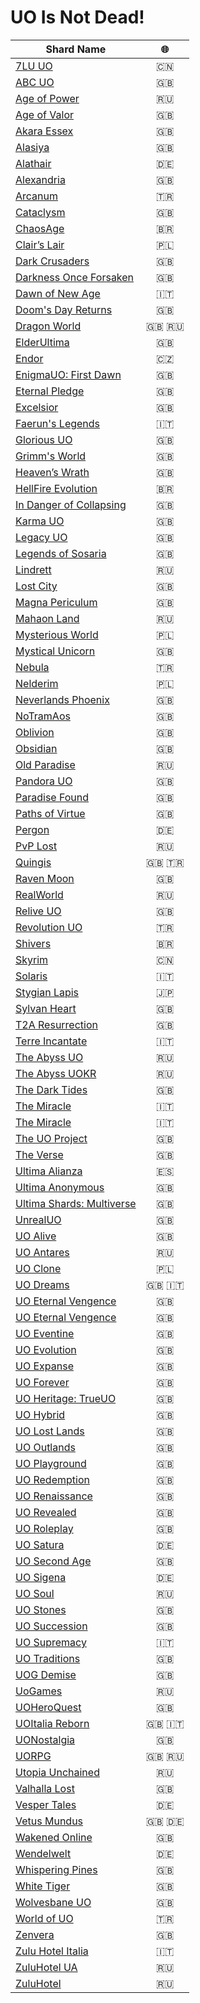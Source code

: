 # UO Is Not Dead!

| Shard Name                                                            | :globe_with_meridians: |
| --------------------------------------------------------------------- | :--------------------: |
| [7LU UO](http://www.7lu.com/)                                         |          :cn:          |
| [ABC UO](http://www.abcuo.com/)                                       |          :gb:          |
| [Age of Power](https://aop.x-mx.net)                                  |          :ru:          |
| [Age of Valor](http://www.uovalor.com/)                               |          :gb:          |
| [Akara Essex](http://www.akaraessex.com/)                             |          :gb:          |
| [Alasiya](http://uo.alasiya.net/)                                     |          :gb:          |
| [Alathair](http://www.alathair.de/)                                   |          :de:          |
| [Alexandria](http://www.easyuo.com/forum/viewforum.php?f=42)          |          :gb:          |
| [Arcanum](https://duckduckgo.com/?q=arcanum.gen.tr)                   |          :tr:          |
| [Cataclysm](http://www.cataclysmuo.com/)                              |          :gb:          |
| [ChaosAge](https://chaosage.com.br/)                                  |        :brazil:        |
| [Clair’s Lair](http://www.uo-cl.com/)                                 |        :poland:        |
| [Dark Crusaders](http://www.darkcrusaders-uo.webs.com/)               |          :gb:          |
| [Darkness Once Forsaken](http://darkness-once-forsaken.com)           |          :gb:          |
| [Dawn of New Age](https://dawnofanewage.it)                           |          :it:          |
| [Doom's Day Returns](https://doomsdayreturns.webs.com)                |          :gb:          |
| [Dragon World](http://www.drw.ru/en/)                                 |       :gb: :ru:        |
| [ElderUltima](http://play.elderultima.com)                            |          :gb:          |
| [Endor](http://www.endor.cz/)                                         |    :czech_republic:    |
| [EnigmaUO: First Dawn](http://www.enigmauo.com/)                      |          :gb:          |
| [Eternal Pledge](http://eternalpledgeuo.webs.com/)                    |          :gb:          |
| [Excelsior](http://www.uoex.net/)                                     |          :gb:          |
| [Faerun's Legends](http://faerunslegends.net)                         |          :it:          |
| [Glorious UO](http://www.gloriousuo.com/)                             |          :gb:          |
| [Grimm's World](https://jdgeorge2014.wixsite.com/grimmsworld)         |          :gb:          |
| [Heaven’s Wrath](http://grheavenswrath.webs.com/)                     |          :gb:          |
| [HellFire Evolution](http://www.hfshard.com.br/)                      |        :brazil:        |
| [In Danger of Collapsing](http://www.mondains.com/)                   |          :gb:          |
| [Karma UO](https://duckduckgo.com/?q=karmauo.com)                     |          :gb:          |
| [Legacy UO](http://legacy-uo.com/)                                    |          :gb:          |
| [Legends of Sosaria](https://www.legendsofsosaria.com)                |          :gb:          |
| [Lindrett](https://lindrett.ru/)                                      |          :ru:          |
| [Lost City](http://www.lostcityshard.com/)                            |          :gb:          |
| [Magna Periculum](http://magnapericulum.com)                          |          :gb:          |
| [Mahaon Land](http://mahaon.land/)                                    |          :ru:          |
| [Mysterious World](http://www.mw-shard.pl/)                           |        :poland:        |
| [Mystical Unicorn](https://mu2ndcoming.wixsite.com/mysticalunicorn)   |          :gb:          |
| [Nebula](http://www.nebula.web.tr/)                                   |          :tr:          |
| [Nelderim](http://www.nelderim.org/)                                  |        :poland:        |
| [Neverlands Phoenix](https://duckduckgo.com/?q=neverlandsphoenix.org) |          :gb:          |
| [NoTramAos](http://notramaos.com)                                     |          :gb:          |
| [Oblivion](http://oblivionshard.wikidot.com/)                         |          :gb:          |
| [Obsidian](http://dxgaming.com/obsidian/status.php)                   |          :gb:          |
| [Old Paradise](http://oldp.net/)                                      |          :ru:          |
| [Pandora UO](http://www.pandorauo.com/)                               |          :gb:          |
| [Paradise Found](http://paradisefounduo.com/content.php)              |          :gb:          |
| [Paths of Virtue](https://uopathsofvirtue.com)                        |          :gb:          |
| [Pergon](http://www.welt-pergon.de/)                                  |          :de:          |
| [PvP Lost](http://pvp-lost.ru/)                                       |          :ru:          |
| [Quingis](https://www.quingis.com/?lang=en)                           |       :gb: :tr:        |
| [Raven Moon](https://uoravenmoon.wixsite.com/website)                 |          :gb:          |
| [RealWorld](http://www.realworld.su/)                                 |          :ru:          |
| [Relive UO](https://reliveuo.com)                                     |          :gb:          |
| [Revolution UO](http://www.revolutionuo.net/)                         |          :tr:          |
| [Shivers](http://www.shiversshard.com.br/)                            |        :brazil:        |
| [Skyrim](http://www.myuo.info/)                                       |          :cn:          |
| [Solaris](http://www.pregnasoft.com/solaris/)                         |          :it:          |
| [Stygian Lapis](https://w.atwiki.jp/stygianlapis/)                    |          :jp:          |
| [Sylvan Heart](https://duckduckgo.com/?q=sylvandreams.co.uk)          |          :gb:          |
| [T2A Resurrection](http://www.t2aresurrection.com)                    |          :gb:          |
| [Terre Incantate](http://www.terreincantate.com)                      |          :it:          |
| [The Abyss UO](http://uo.theabyss.ru/)                                |          :ru:          |
| [The Abyss UOKR](http://runuo.theabyss.ru/)                           |          :ru:          |
| [The Dark Tides](http://thedarktides.com)                             |          :gb:          |
| [The Miracle](http://themiraclegdr.com)                               |          :it:          |
| [The Miracle](http://www.themiracleshard.com/)                        |          :it:          |
| [The UO Project](https://www.theuoproject.com)                        |          :gb:          |
| [The Verse](http://theverse.forumotion.com)                           |          :gb:          |
| [Ultima Alianza](https://ultima-alianza.com)                          |          :es:          |
| [Ultima Anonymous](https://www.facebook.com/UltimaAnonymous)          |          :gb:          |
| [Ultima Shards: Multiverse](https://ultima-shards.com)                |          :gb:          |
| [UnrealUO](http://uo.unreal.us/)                                      |          :gb:          |
| [UO Alive](https://uoalive.com)                                       |          :gb:          |
| [UO Antares](http://bestuo.ru/)                                       |          :ru:          |
| [UO Clone](http://www.uoclone.pl/)                                    |        :poland:        |
| [UO Dreams](http://www.uodreams.com)                                  |       :gb: :it:        |
| [UO Eternal Vengence](http://uoevhome.webs.com/)                      |          :gb:          |
| [UO Eternal Vengence](https://uoevhome.webs.com)                      |          :gb:          |
| [UO Eventine](http://www.uoeventine.com)                              |          :gb:          |
| [UO Evolution](http://www.uoevolution.com/)                           |          :gb:          |
| [UO Expanse](http://www.uoexpanse.com/)                               |          :gb:          |
| [UO Forever](http://www.uoforever.com/)                               |          :gb:          |
| [UO Heritage: TrueUO](https://trueuo.com/)                            |          :gb:          |
| [UO Hybrid](http://www.uohybrid.com/)                                 |          :gb:          |
| [UO Lost Lands](https://uolostlands.com)                              |          :gb:          |
| [UO Outlands](https://uooutlands.com)                                 |          :gb:          |
| [UO Playground](http://uoplayground.weebly.com/)                      |          :gb:          |
| [UO Redemption](http://uoredemption.com)                              |          :gb:          |
| [UO Renaissance](http://www.uorenaissance.com/)                       |          :gb:          |
| [UO Revealed](http://uorevealed.com/)                                 |          :gb:          |
| [UO Roleplay](http://www.uoroleplay.com/)                             |          :gb:          |
| [UO Satura](http://uo-satura.com)                                     |          :de:          |
| [UO Second Age](http://www.uosecondage.com/)                          |          :gb:          |
| [UO Sigena](http://www.uosigena.de/home/index.php)                    |          :de:          |
| [UO Soul](http://ultima-online.at.ua/)                                |          :ru:          |
| [UO Stones](https://uostones.ucoz.net)                                |          :gb:          |
| [UO Succession](https://www.uosuccession.com)                         |          :gb:          |
| [UO Supremacy](http://www.uosupremacy.it)                             |          :it:          |
| [UO Traditions](http://www.uotraditions.com/)                         |          :gb:          |
| [UOG Demise](https://www.uogdemise.com)                               |          :gb:          |
| [UoGames](https://uogames.ru/)                                        |          :ru:          |
| [UOHeroQuest](https://duckduckgo.com/?q=uoheroquest.com)              |          :gb:          |
| [UOItalia Reborn](https://www.uoitalia.net/en/)                       |       :gb: :it:        |
| [UONostalgia](http://www.uonostalgia.com)                             |          :gb:          |
| [UORPG](http://en.uorpg.net/)                                         |       :gb: :ru:        |
| [Utopia Unchained](http://uounchained.ru)                             |          :ru:          |
| [Valhalla Lost](http://valhallalost.com/)                             |          :gb:          |
| [Vesper Tales](http://www.vespertales.de/)                            |          :de:          |
| [Vetus Mundus](https://vetus-mundus.de/)                              |       :gb: :de:        |
| [Wakened Online](http://www.wakened.net/)                             |          :gb:          |
| [Wendelwelt](http://www.wendelwelt.net/features.php)                  |          :de:          |
| [Whispering Pines](http://wpshard.com/)                               |          :gb:          |
| [White Tiger](https://white-tiger.rpg-board.net)                      |          :gb:          |
| [Wolvesbane UO](https://wolvesbaneuo.com)                             |          :gb:          |
| [World of UO](http://www.worldofuo.com/)                              |          :tr:          |
| [Zenvera](https://zenvera.com/)                                       |          :gb:          |
| [Zulu Hotel Italia](https://www.zhi.it/)                              |          :it:          |
| [ZuluHotel UA](http://zuluhotel.net.ua/)                              |          :ru:          |
| [ZuluHotel](http://zuluhotel.net/)                                    |          :ru:          |
